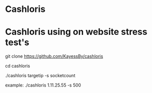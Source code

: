 # Cashloris

# Cashloris using on website stress test's

git clone https://github.com/KayessBy/cashloris

cd cashloris

./cashloris targetip -s socketcount

example: ./cashloris 1.11.25.55 -s 500
